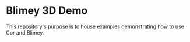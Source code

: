 Blimey 3D Demo
==============

This repository's purpose is to house examples demonstrating how to use Cor and Blimey.

